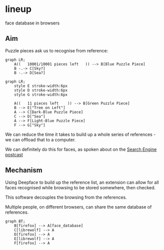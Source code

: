 # lineup
face database in browsers

## Aim

Puzzle pieces ask us to recognise from reference:
```mermaid
graph LR;
    A((   10001/10001 pieces left   )) --> B[Blue Puzzle Piece]
    B -.-> C[Sky?]
    B -.-> D[Sea?]
```

```mermaid
graph LR;
    style E stroke-width:6px
    style D stroke-width:6px
    style G stroke-width:6px

    A((   11 pieces left    )) --> B[Green Puzzle Piece]
    B --> E["Tree on Left"]
    A --> C[Dark-Blue Puzzle Piece]
    C --> D["Sea"]
    A --> F[Light-Blue Puzzle Piece]
    F --> G["Sky"]
```
We can reduce the time it takes to build up a whole series of references - we can offload that to a computer.

We can definitely do this for faces, as spoken about on the [Search Engine postcast](https://podcasts.apple.com/gb/podcast/should-this-creepy-search-engine-exist/id1614253637?i=1000655151849)

## Mechanism

Using Deepface to build up the reference list, an extension can allow for all faces recognised while browsing to be stored somewhere, then checked. 

This software decouples the browsing from the references.

Multiple people, on different browsers, can share the same database of references.

```mermaid
graph BT;
    B[firefox] --> A[face_database]
    C[librewolf] --> A
    D[firefox] --> A
    E[librewolf] --> A
    F[firefox] --> A
```
